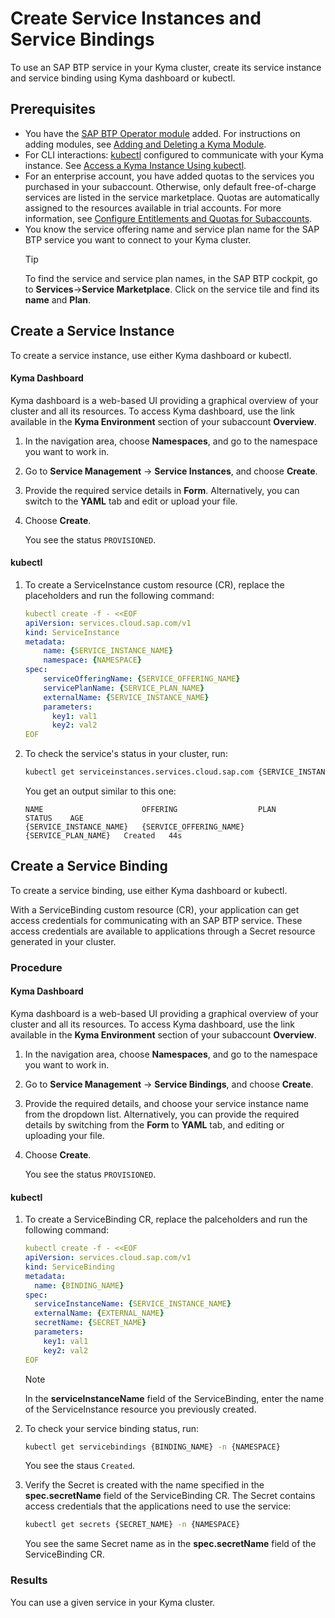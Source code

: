 # Create Service Instances and Service Bindings

To use an SAP BTP service in your Kyma cluster, create its service instance and service binding using Kyma dashboard or kubectl.

## Prerequisites

* You have the [SAP BTP Operator module](README.md) added. For instructions on adding modules, see [Adding and Deleting a Kyma Module](https://help.sap.com/docs/btp/sap-business-technology-platform/enable-and-disable-kyma-module).
* For CLI interactions: [kubectl](https://kubernetes.io/docs/tasks/tools/) configured to communicate with your Kyma instance. See [Access a Kyma Instance Using kubectl](https://help.sap.com/docs/btp/sap-business-technology-platform/access-kyma-instance-using-kubectl?version=Cloud).
* For an enterprise account, you have added quotas to the services you purchased in your subaccount. Otherwise, only default free-of-charge services are listed in the service marketplace. Quotas are automatically assigned to the resources available in trial accounts.
  For more information, see [Configure Entitlements and Quotas for Subaccounts](https://help.sap.com/docs/btp/sap-business-technology-platform/configure-entitlements-and-quotas-for-subaccounts?&version=Cloud).
* You know the service offering name and service plan name for the SAP BTP service you want to connect to your Kyma cluster.
  >[!TIP]
  >To find the service and service plan names, in the SAP BTP cockpit, go to **Services**->**Service Marketplace**. Click on the service tile and find its **name** and **Plan**.

## Create a Service Instance

To create a service instance, use either Kyma dashboard or kubectl.

<!-- tabs:start -->

#### Kyma Dashboard

Kyma dashboard is a web-based UI providing a graphical overview of your cluster and all its resources.
To access Kyma dashboard, use the link available in the **Kyma Environment** section of your subaccount **Overview**.

1. In the navigation area, choose **Namespaces**, and go to the namespace you want to work in.
2. Go to **Service Management** -> **Service Instances**, and choose **Create**.
3. Provide the required service details in **Form**. Alternatively, you can switch to the **YAML** tab and edit or upload your file.
4. Choose **Create**.

   You see the status `PROVISIONED`.
   
#### kubectl

1.  To create a ServiceInstance custom resource (CR), replace the placeholders and run the following command:

    ```yaml
    kubectl create -f - <<EOF 
    apiVersion: services.cloud.sap.com/v1
    kind: ServiceInstance
    metadata:
        name: {SERVICE_INSTANCE_NAME}
        namespace: {NAMESPACE} 
    spec:
        serviceOfferingName: {SERVICE_OFFERING_NAME}
        servicePlanName: {SERVICE_PLAN_NAME}
        externalName: {SERVICE_INSTANCE_NAME}
        parameters:
          key1: val1
          key2: val2
    EOF
    ```
    
2.  To check the service's status in your cluster, run:
   
    ```bash
    kubectl get serviceinstances.services.cloud.sap.com {SERVICE_INSTANCE_NAME} -n {NAMESPACE}
    ```

    You get an output similar to this one:

    ```
    NAME                      OFFERING                  PLAN                  STATUS    AGE
    {SERVICE_INSTANCE_NAME}   {SERVICE_OFFERING_NAME}   {SERVICE_PLAN_NAME}   Created   44s
    ```

<!-- tabs:end -->

## Create a Service Binding

To create a service binding, use either Kyma dashboard or kubectl.

With a ServiceBinding custom resource (CR), your application can get access credentials for communicating with an SAP BTP service.
These access credentials are available to applications through a Secret resource generated in your cluster.

### Procedure

<!-- tabs:start -->

#### Kyma Dashboard

Kyma dashboard is a web-based UI providing a graphical overview of your cluster and all its resources.
To access Kyma dashboard, use the link available in the **Kyma Environment** section of your subaccount **Overview**.

1. In the navigation area, choose **Namespaces**, and go to the namespace you want to work in.
2. Go to **Service Management** -> **Service Bindings**, and choose **Create**.
3. Provide the required details, and choose your service instance name from the dropdown list. Alternatively, you can provide the required details by switching from the **Form** to **YAML** tab, and editing or uploading your file.

4. Choose **Create**.

   You see the status `PROVISIONED`.

#### kubectl

1. To create a ServiceBinding CR, replace the palceholders and run the following command:

      ```yaml
      kubectl create -f - <<EOF
      apiVersion: services.cloud.sap.com/v1
      kind: ServiceBinding
      metadata:
        name: {BINDING_NAME}
      spec:
        serviceInstanceName: {SERVICE_INSTANCE_NAME}
        externalName: {EXTERNAL_NAME}
        secretName: {SECRET_NAME}
        parameters:
          key1: val1
          key2: val2   
      EOF        
      ```

    > [!NOTE]
    > In the **serviceInstanceName** field of the ServiceBinding, enter the name of the ServiceInstance resource you previously created.
    
2.  To check your service binding status, run:

    ```bash
    kubectl get servicebindings {BINDING_NAME} -n {NAMESPACE}
    ```

    You see the staus `Created`.

3.  Verify the Secret is created with the name specified in the  **spec.secretName** field of the ServiceBinding CR. The Secret contains access credentials that the applications need to use the service:

    ```bash
    kubectl get secrets {SECRET_NAME} -n {NAMESPACE}
    ```
    You see the same Secret name as in the **spec.secretName** field of the ServiceBinding CR.

<!-- tabs:end -->

### Results

You can use a given service in your Kyma cluster.
